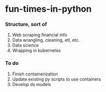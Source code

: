 # fun-times-in-python

### Structure, sort of

1. Web scraping financial info
2. Data wrangling, cleaning, etl, etc.
3. Data science
4. Wrapping in kubernetes

### To do

1. Finish containerization
2. Update existing py scripts to use containers
3. Develop ds models
